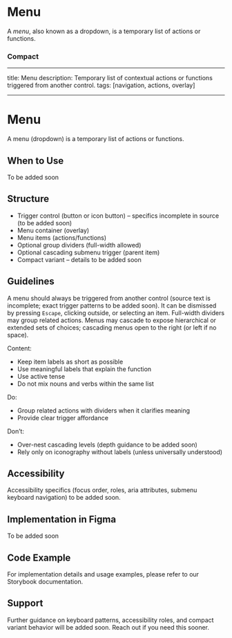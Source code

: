 # Menu

A _menu_, also known as a dropdown, is a temporary list of actions or functions.

### Compact

---

title: Menu
description: Temporary list of contextual actions or functions triggered from another control.
tags: [navigation, actions, overlay]

---

# Menu

A menu (dropdown) is a temporary list of actions or functions.

## When to Use

To be added soon

## Structure

- Trigger control (button or icon button) – specifics incomplete in source (to be added soon)
- Menu container (overlay)
- Menu items (actions/functions)
- Optional group dividers (full-width allowed)
- Optional cascading submenu trigger (parent item)
- Compact variant – details to be added soon

## Guidelines

A menu should always be triggered from another control (source text is incomplete; exact trigger patterns to be added soon). It can be dismissed by pressing `Escape`, clicking outside, or selecting an item. Full-width dividers may group related actions. Menus may cascade to expose hierarchical or extended sets of choices; cascading menus open to the right (or left if no space).

Content:

- Keep item labels as short as possible
- Use meaningful labels that explain the function
- Use active tense
- Do not mix nouns and verbs within the same list

Do:

- Group related actions with dividers when it clarifies meaning
- Provide clear trigger affordance

Don’t:

- Over-nest cascading levels (depth guidance to be added soon)
- Rely only on iconography without labels (unless universally understood)

## Accessibility

Accessibility specifics (focus order, roles, aria attributes, submenu keyboard navigation) to be added soon.

## Implementation in Figma

To be added soon

## Code Example

For implementation details and usage examples, please refer to our Storybook documentation.

## Support

Further guidance on keyboard patterns, accessibility roles, and compact variant behavior will be added soon. Reach out if you need this sooner.
